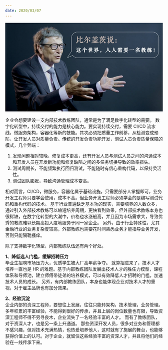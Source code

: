 ```yaml
---
date: 2020/03/07
---
```


<img src='/_image/image_2023-11-05-15-44-59.png'>

企业会想要建设一支内部技术教练团队，通常是为了满足数字化转型的需要。
数字化转型中，持续交付的能力是核心能力。要实现持续交付，需要 CI/CD 流水线，微服务架构，容器化等新的技能。其次必须把质量工作前移，从检测变成预防，让开发人员对质量负责。传统的开发负责功能开发，测试人员负责质量保障的模式，几个弊端：

1. 发现问题相对较晚，修复成本更高，还有开发人员与测试人员之间的沟通成本和开发人员在开发新功能和修复缺陷之间的多任务切换导致的效率损失。
2. 测试周期长，不能频繁执行回归测试，不能随时有信心重构代码，以保持灵活性。
3. 测试团队膨胀，导致沟通管理成本变高。

相对而言，CI/CD，微服务，容器化属于基础设施，只需要部分人掌握即可，业务开发工程师只要学会使用，成本不高。但业务开发工程师必须学会的是编写测试代码和重构代码的技术。
基于行业普遍缺乏基本功的现实，需要培养的人数众多，通过引入外部技术教练可以缩短培养周期，更快看到效果，但外部技术教练本身也很稀缺，在数字化转型的大潮中，价格也水涨船高，并且因为市场需求大，导致优秀的教练难以长期高投入度地服务于同一家企业。
另外，由于行业特殊性，尤其金融行业的业务复杂度较高，外部教练也需要花时间熟悉业务才能指导业务开发，否则只能隔靴搔痒。

除了支持数字化转型，内部教练队伍还有两个好处。

**1、降低选人门槛，缓解招聘压力**  
毕业生招聘市场压力大，优质学生被大厂高年薪争夺。
就算招进来了，技术人才培养一直也是 HR 的难题。基于内部教练团队发展出技术人才的胜任力模型，课程体系和导师池，建立师傅带徒弟的培养模式，可以有效降低人才招聘的门槛，加速技术人员的成长。
另外，有内部教练团队，本身也能体现企业对技术人才的重视，对于雇主品牌也有加分效果。

**2、经验沉淀**  
企业内部的资深工程师，要想往上发展，往往只能转架构，技术管理，业务管理。多年积累的丰富经验，不能得到很好的传承，并且上层的岗位数量也有限，导致资深工程师不得不另寻良木，企业流失了一名经验丰富的人才。
而有了教练团队，对于资深人才，也是另一条上升通道。
那些资深开发人员，很多对业务和管理都不感兴趣，但对技术充满热情，也热爱培养他人，这时就有了施展的舞台，也能够获得价值上的认可。对于企业，就留住这些经验丰富的资深人才，并且将他们的经验在一线传承下来。
